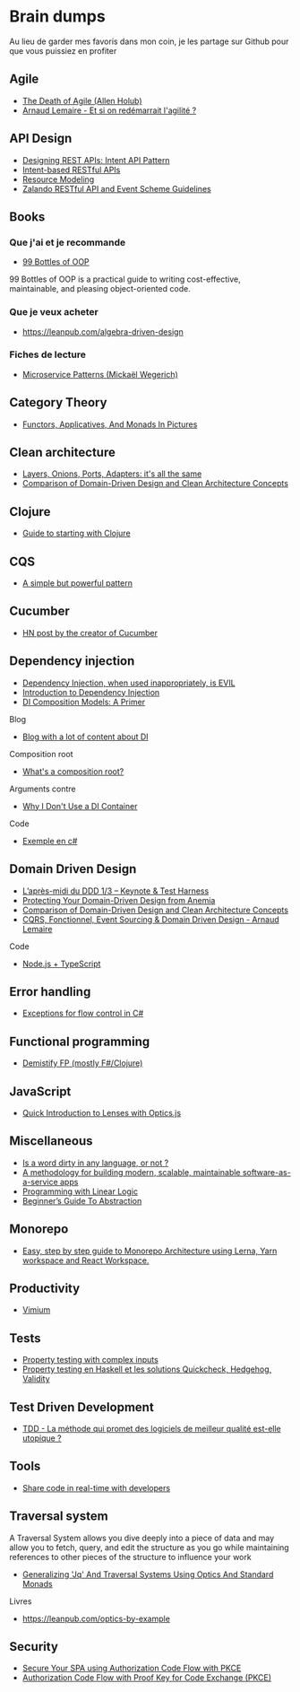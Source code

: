 # Brain dumps

Au lieu de garder mes favoris dans mon coin, je les partage sur Github pour que vous puissiez en profiter

## Agile

- [The Death of Agile (Allen Holub)](https://www.youtube.com/watch?v=HZyRQ8Uhhmk)
- [Arnaud Lemaire - Et si on redémarrait l'agilité ?](https://www.youtube.com/watch?v=sZbmP0JZHBs)

## API Design

- [Designing REST APIs: Intent API Pattern](https://dzone.com/articles/rest-api-design-intent-api-pattern)
- [Intent-based RESTful APIs](https://blog.ecitele.com/intent-based-restful-apis)
- [Resource Modeling](https://www.thoughtworks.com/insights/blog/rest-api-design-resource-modeling)
- [Zalando RESTful API and Event Scheme Guidelines](https://opensource.zalando.com/restful-api-guidelines/)

## Books

### Que j'ai et je recommande

- [99 Bottles of OOP](https://sandimetz.com/99bottles)

99 Bottles of OOP is a practical guide to writing cost-effective, maintainable, and pleasing object-oriented code. 

### Que je veux acheter

- https://leanpub.com/algebra-driven-design

### Fiches de lecture

- [Microservice Patterns (Mickaël Wegerich)](https://medium.com/@mickalwegerich/fiche-de-lecture-microservice-patterns-chris-richardson-a622eb139f75)

## Category Theory

- [Functors, Applicatives, And Monads In Pictures](https://adit.io/posts/2013-04-17-functors,_applicatives,_and_monads_in_pictures.html)

## Clean architecture

- [Layers, Onions, Ports, Adapters: it's all the same](https://blog.ploeh.dk/2013/12/03/layers-onions-ports-adapters-its-all-the-same/)
- [Comparison of Domain-Driven Design and Clean Architecture Concepts](https://khalilstemmler.com/articles/software-design-architecture/domain-driven-design-vs-clean-architecture/)

## Clojure

- [Guide to starting with Clojure](https://grison.me/2020/04/04/starting-with-clojure/)

## CQS

- [A simple but powerful pattern](https://www.dotnetcurry.com/patterns-practices/1461/command-query-separation-cqs)

## Cucumber

- [HN post by the creator of Cucumber](https://news.ycombinator.com/item?id=10194242)

## Dependency injection

- [Dependency Injection, when used inappropriately, is EVIL](https://www.tonymarston.net/php-mysql/dependency-injection-is-evil.html)
- [Introduction to Dependency Injection](https://kariera.future-processing.pl/blog/introduction-to-dependency-injection/)
- [DI Composition Models: A Primer](https://blogs.cuttingedge.it/steven/posts/2019/di-composition-models-primer/)

Blog

- [Blog with a lot of content about DI](https://blogs.cuttingedge.it/steven/)

Composition root

- [What's a composition root?](https://blog.ploeh.dk/2011/07/28/CompositionRoot/)

Arguments contre

- [Why I Don't Use a DI Container](https://khalilstemmler.com/articles/software-design-architecture/coding-without-di-container/)

Code

- [Exemple en c#](https://github.com/timsommer/cqs-dotnetcurry-sample/tree/master/Cqs.SampleApp.Console/Cqs.SampleApp.Core/IoC)

## Domain Driven Design

- [L’après-midi du DDD 1/3 – Keynote & Test Harness](https://www.youtube.com/watch?v=qzygjKpFSq4)
- [Protecting Your Domain-Driven Design from Anemia](https://dzone.com/articles/protecting-your-domain-driven-design-from-anemia)
- [Comparison of Domain-Driven Design and Clean Architecture Concepts](https://khalilstemmler.com/articles/software-design-architecture/domain-driven-design-vs-clean-architecture/)
- [CQRS, Fonctionnel, Event Sourcing & Domain Driven Design - Arnaud Lemaire](https://www.youtube.com/watch?v=qBLtZN3p3FU)

Code
- [Node.js + TypeScript](https://github.com/stemmlerjs/white-label)

## Error handling

- [Exceptions for flow control in C#](https://enterprisecraftsmanship.com/posts/exceptions-for-flow-control/)

## Functional programming

- [Demistify FP (mostly F#/Clojure)](https://www.demystifyfp.com/)

## JavaScript

- [Quick Introduction to Lenses with Optics.js](https://www.youtube.com/watch?v=vf3P_i1IMtU)

## Miscellaneous

- [Is a word dirty in any language, or not ?](http://wordsafety.com/)
- [A methodology for building modern, scalable, maintainable software-as-a-service apps](https://12factor.net/)
- [Programming with Linear Logic](https://www.cs.cmu.edu/~cmartens/thesis/)
- [Beginner’s Guide To Abstraction](https://jesseduffield.com/beginners-guide-to-abstraction/)

## Monorepo

- [Easy, step by step guide to Monorepo Architecture using Lerna, Yarn workspace and React Workspace.](https://medium.com/@bijayshrestha/easy-step-by-step-guide-to-monorepo-architecture-using-lerna-yarn-workspace-and-react-workspace-5255d3e9447)

## Productivity

- [Vimium](http://vimium.github.io/)

## Tests

- [Property testing with complex inputs](https://www.hillelwayne.com/post/property-testing-complex-inputs/)
- [Property testing en Haskell et les solutions Quickcheck, Hedgehog, Validity](https://www.fpcomplete.com/blog/quickcheck-hedgehog-validity/)

## Test Driven Development

- [TDD - La méthode qui promet des logiciels de meilleur qualité est-elle utopique ?](https://www.linkedin.com/pulse/tdd-la-m%25C3%25A9thode-qui-promet-des-logiciels-de-meilleur-lenselle)

## Tools

- [Share code in real-time with developers](https://codeshare.io/)

## Traversal system

A Traversal System allows you dive deeply into a piece of data and may allow you to fetch, query, and edit the structure as you go while maintaining references to other pieces of the structure to influence your work

- [Generalizing 'Jq' And Traversal Systems Using Optics And Standard Monads](https://chrispenner.ca/posts/traversal-systems)

Livres

- https://leanpub.com/optics-by-example

## Security

- [Secure Your SPA using Authorization Code Flow with PKCE](https://espressocoder.com/2019/10/28/secure-your-spa-with-authorization-code-flow-with-pkce/)
- [Authorization Code Flow with Proof Key for Code Exchange (PKCE)](https://auth0.com/docs/flows/authorization-code-flow-with-proof-key-for-code-exchange-pkce)
